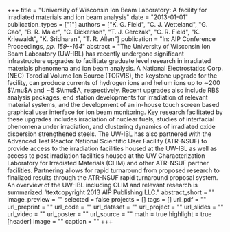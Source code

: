 +++
title = "University of Wisconsin Ion Beam Laboratory: A facility for irradiated materials and ion beam analysis"
date = "2013-01-01"
publication_types = ["1"]
authors = ["K. G. Field", "C. J. Wetteland", "G. Cao", "B. R. Maier", "C. Dickerson", "T. J. Gerczak", "C. R. Field", "K. Kriewaldt", "K. Sridharan", "T. R. Allen"]
publication = "In: AIP Conference Proceedings, _pp. 159--164_"
abstract = "The University of Wisconsin Ion Beam Laboratory (UW-IBL) has recently undergone significant infrastructure upgrades to facilitate graduate level research in irradiated materials phenomena and ion beam analysis. A National Electrostatics Corp. (NEC) Torodial Volume Ion Source (TORVIS), the keystone upgrade for the facility, can produce currents of hydrogen ions and helium ions up to ∼200 $\\mu$A and ∼5 $\\mu$A, respectively. Recent upgrades also include RBS analysis packages, end station developments for irradiation of relevant material systems, and the development of an in-house touch screen based graphical user interface for ion beam monitoring. Key research facilitated by these upgrades includes irradiation of nuclear fuels, studies of interfacial phenomena under irradiation, and clustering dynamics of irradiated oxide dispersion strengthened steels. The UW-IBL has also partnered with the Advanced Test Reactor National Scientific User Facility (ATR-NSUF) to provide access to the irradiation facilities housed at the UW-IBL as well as access to post irradiation facilities housed at the UW Characterization Laboratory for Irradiated Materials (CLIM) and other ATR-NSUF partner facilities. Partnering allows for rapid turnaround from proposed research to finalized results through the ATR-NSUF rapid turnaround proposal system. An overview of the UW-IBL including CLIM and relevant research is summarized. \\textcopyright 2013 AIP Publishing LLC."
abstract_short = ""
image_preview = ""
selected = false
projects = []
tags = []
url_pdf = ""
url_preprint = ""
url_code = ""
url_dataset = ""
url_project = ""
url_slides = ""
url_video = ""
url_poster = ""
url_source = ""
math = true
highlight = true
[header]
image = ""
caption = ""
+++

